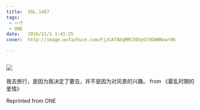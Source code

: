 ```yaml
---
title:	VOL.1487
tags:
 - 一个
 - ONE
date:	2016/11/1 1:41:25
cover:	http://image.wufazhuce.com/FjzCAfADqMRC5DUyGt9GWWNowr06

---
```

![](http://image.wufazhuce.com/FjzCAfADqMRC5DUyGt9GWWNowr06)
---

我去旅行，是因为我决定了要去，并不是因为对风景的兴趣。 from 《霍乱时期的爱情》
 
Reprinted from ONE
